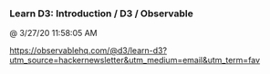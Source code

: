 ﻿

### Learn D3: Introduction / D3 / Observable
@ 3/27/20 11:58:05 AM

https://observablehq.com/@d3/learn-d3?utm_source=hackernewsletter&utm_medium=email&utm_term=fav

